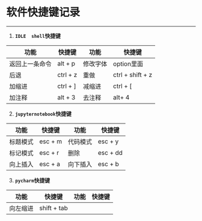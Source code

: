# 软件快捷键记录

---

1. **`IDLE  shell`快捷键**

| 功能           | 快捷键   | 功能     | 快捷键           |
| -------------- | -------- | -------- | ---------------- |
| 返回上一条命令 | alt + p  | 修改字体 | option里面       |
| 后退           | ctrl + z | 重做     | ctrl + shift + z |
| 加缩进         | ctrl + ] | 减缩进   | ctrl + [         |
| 加注释         | alt + 3  | 去注释   | alt+ 4           |

2. **`jupyternotebook`快捷键**

| 功能     | 快捷键  | 功能     | 快捷键   |
| -------- | ------- | -------- | -------- |
| 标题模式 | esc + m | 代码模式 | esc + y  |
| 标记模式 | esc + r | 删除     | esc + dd |
| 向上插入 | esc + a | 向下插入 | esc + b  |


3. **`pycharm`快捷键**

| 功能     | 快捷键      | 功能 | 快捷键 |
| -------- | ----------- | ---- | ------ |
| 向左缩进 | shift + tab |      |        |



